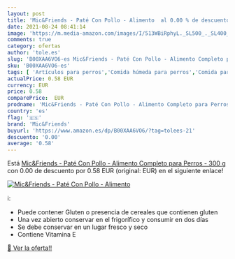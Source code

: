 ```yaml
---
layout: post
title: 'Mic&Friends - Paté Con Pollo - Alimento  al 0.00 % de descuento'
date: 2021-08-24 08:41:14
image: 'https://m.media-amazon.com/images/I/513WBiRphyL._SL500_._SL400_.jpg'
comments: true
category: ofertas
author: 'tole.es'
slug: 'B00XAA6VO6-es Mic&Friends - Paté Con Pollo - Alimento Completo para...'
sku: 'B00XAA6VO6-es'
tags: [ 'Artículos para perros','Comida húmeda para perros','Comida para perros','Productos para mascotas','mic&friends','paté', ]
actualPrice: 0.58 EUR
currency: EUR
price: 0.58
comparePrice:  EUR
prodname: 'Mic&Friends - Paté Con Pollo - Alimento Completo para Perros - 300 g'
country: 'es'
flag: '🇪🇸'
brand: 'Mic&Friends'
buyurl: 'https://www.amazon.es/dp/B00XAA6VO6/?tag=tolees-21'
descuento: '0.00'
average: '0.58'
---
```


Está [Mic&Friends - Paté Con Pollo - Alimento Completo para Perros - 300 g](https://www.amazon.es/dp/B00XAA6VO6/?tag=tolees-21) con 0.00 de descuento por 0.58 EUR (original:  EUR) en el siguiente enlace!

[![Mic&Friends - Paté Con Pollo - Alimento ](https://m.media-amazon.com/images/I/513WBiRphyL._SL500_._SL400_.jpg)](https://www.amazon.es/dp/B00XAA6VO6/?tag=tolees-21)

ℹ️:

- Puede contener Gluten o presencia de cereales que contienen gluten
- Una vez abierto conservar en el frigorífico y consumir en dos días
- Se debe conservar en un lugar fresco y seco
- Contiene Vitamina E

[🛒 Ver la oferta!!](https://www.amazon.es/dp/B00XAA6VO6/?tag=tolees-21)
